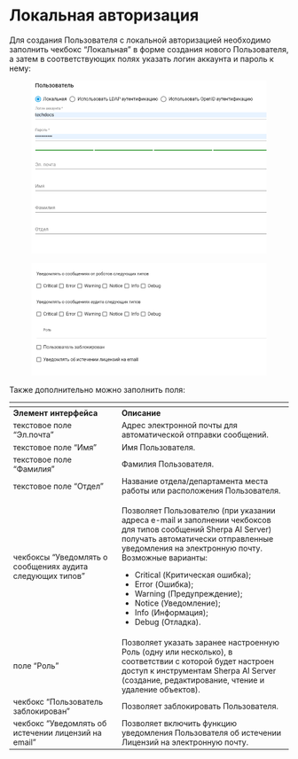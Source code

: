 # Локальная авторизация

Для создания Пользователя с локальной авторизацией необходимо заполнить чекбокс “Локальная” в форме создания нового Пользователя, а затем в соответствующих полях указать логин аккаунта и пароль к нему:

<figure><img src="../../../../.gitbook/assets/изображение.png" alt=""><figcaption></figcaption></figure>

<figure><img src="../../../../.gitbook/assets/изображение (1).png" alt=""><figcaption></figcaption></figure>

Также дополнительно можно заполнить поля:

<table data-header-hidden><thead><tr><th width="212"></th><th width="346"></th></tr></thead><tbody><tr><td><strong>Элемент интерфейса</strong></td><td><strong>Описание</strong> </td></tr><tr><td>текстовое поле “Эл.почта”</td><td>Адрес электронной почты для автоматической отправки сообщений.</td></tr><tr><td>текстовое поле “Имя”</td><td>Имя Пользователя.</td></tr><tr><td>текстовое поле “Фамилия”</td><td>Фамилия Пользователя.</td></tr><tr><td>текстовое поле “Отдел”</td><td>Название отдела/департамента места работы или расположения Пользователя.</td></tr><tr><td>чекбоксы “Уведомлять о сообщениях аудита следующих типов”</td><td><p>Позволяет Пользователю (при указании адреса e-mail и заполнении чекбоксов для типов сообщений Sherpa AI Server) получать автоматически отправленные уведомления на электронную почту. Возможные варианты: </p><ul><li>Critical (Критическая ошибка);</li><li>Error (Ошибка);</li><li>Warning (Предупреждение);</li><li>Notice (Уведомление);</li><li>Info (Информация);</li><li>Debug (Отладка).</li></ul></td></tr><tr><td>поле “Роль”</td><td>Позволяет указать заранее настроенную Роль (одну или несколько), в соответствии с которой будет настроен доступ к инструментам Sherpa AI Server (создание, редактирование, чтение и удаление объектов). </td></tr><tr><td>чекбокс “Пользователь заблокирован”</td><td>Позволяет заблокировать Пользователя.</td></tr><tr><td>чекбокс “Уведомлять об истечении лицензий на email”</td><td>Позволяет включить функцию уведомления Пользователя об истечении Лицензий на электронную почту.</td></tr></tbody></table>
